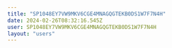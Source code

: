 ```yaml
---
title: "SP1048EY7VW9MKV6CGE4MNAGQGTEKB0DS1W7F7N4H"
date: 2024-02-26T08:32:16.545Z
user: SP1048EY7VW9MKV6CGE4MNAGQGTEKB0DS1W7F7N4H
layout: "users"
---
```

    